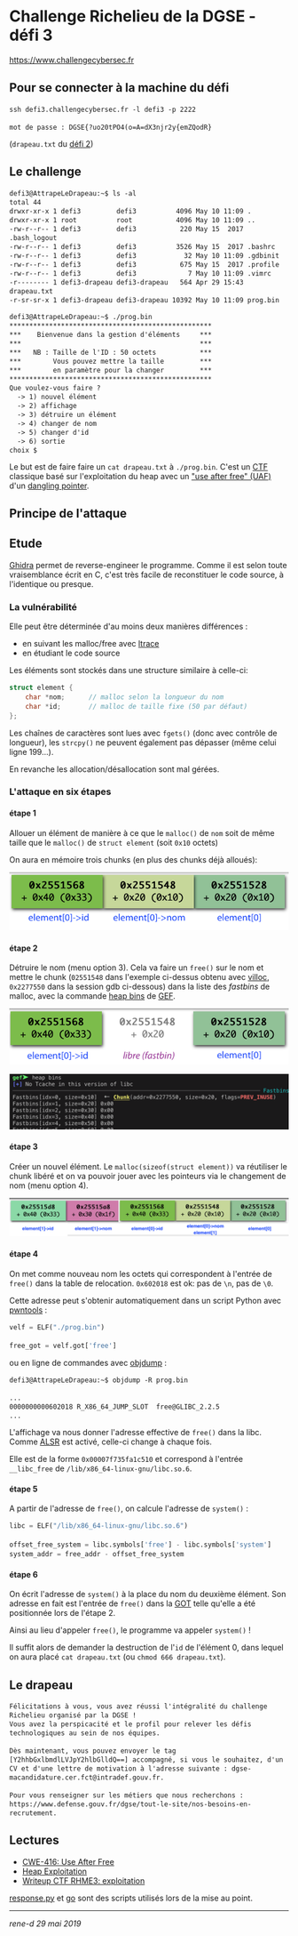 # Challenge Richelieu de la DGSE - défi 3

https://www.challengecybersec.fr

## Pour se connecter à la machine du défi

```
ssh defi3.challengecybersec.fr -l defi3 -p 2222

mot de passe : DGSE{?uo20tPO4(o=A=dX3njr2y{emZQodR}
```
(`drapeau.txt` du [défi 2](../defi2/README.md))

## Le challenge

```
defi3@AttrapeLeDrapeau:~$ ls -al
total 44
drwxr-xr-x 1 defi3         defi3          4096 May 10 11:09 .
drwxr-xr-x 1 root          root           4096 May 10 11:09 ..
-rw-r--r-- 1 defi3         defi3           220 May 15  2017 .bash_logout
-rw-r--r-- 1 defi3         defi3          3526 May 15  2017 .bashrc
-rw-r--r-- 1 defi3         defi3            32 May 10 11:09 .gdbinit
-rw-r--r-- 1 defi3         defi3           675 May 15  2017 .profile
-rw-r--r-- 1 defi3         defi3             7 May 10 11:09 .vimrc
-r-------- 1 defi3-drapeau defi3-drapeau   564 Apr 29 15:43 drapeau.txt
-r-sr-sr-x 1 defi3-drapeau defi3-drapeau 10392 May 10 11:09 prog.bin
```

```
defi3@AttrapeLeDrapeau:~$ ./prog.bin
***************************************************
***    Bienvenue dans la gestion d'éléments     ***
***                                             ***
***   NB : Taille de l'ID : 50 octets           ***
***        Vous pouvez mettre la taille         ***
***        en paramètre pour la changer         ***
***************************************************
Que voulez-vous faire ?
  -> 1) nouvel élément
  -> 2) affichage
  -> 3) détruire un élément
  -> 4) changer de nom
  -> 5) changer d'id
  -> 6) sortie
choix $
```

Le but est de faire faire un `cat drapeau.txt` à `./prog.bin`. C'est un [CTF](https://en.wikipedia.org/wiki/Capture_the_flag#Computer_security) classique basé sur l'exploitation du heap avec un ["use after free" (UAF)](https://cwe.mitre.org/data/definitions/416.html) d'un [dangling pointer](https://en.wikipedia.org/wiki/Dangling_pointer#Security_holes_involving_dangling_pointers).

## Principe de l'attaque

## Etude

[Ghidra](https://ghidra-sre.org) permet de reverse-engineer le programme. Comme il est selon toute vraisemblance écrit en C, c'est très facile de reconstituer le code source, à l'identique ou presque.

### La vulnérabilité

Elle peut être déterminée d'au moins deux manières différences :
* en suivant les malloc/free avec [ltrace](http://linux.die.net/man/1/ltrace)
* en étudiant le code source

Les éléments sont stockés dans une structure similaire à celle-ci:
```C
struct element {
    char *nom;      // malloc selon la longueur du nom
    char *id;       // malloc de taille fixe (50 par défaut)
};
```

Les chaînes de caractères sont lues avec `fgets()` (donc avec contrôle de longueur), les `strcpy()` ne peuvent également pas dépasser (même celui ligne 199...).

En revanche les allocation/désallocation sont mal gérées.

### L'attaque en six étapes

#### étape 1

Allouer un élément de manière à ce que le `malloc()` de `nom` soit de même taille que le `malloc()` de `struct element` (soit `0x10` octets)

On aura en mémoire trois chunks (en plus des chunks déjà alloués):

![chunks](chunks1.png)

#### étape 2

Détruire le nom (menu option 3). Cela va faire un `free()` sur le nom et mettre le chunk (`02551548` dans l'exemple ci-dessus obtenu avec [villoc](https://github.com/wapiflapi/villoc), `0x2277550` dans la session gdb ci-dessous) dans la liste des *fastbins* de malloc, avec la commande [heap bins](https://gef.readthedocs.io/en/latest/commands/heap/) de [GEF](https://github.com/hugsy/gef).

![chunks](chunks2.png)

![chunks](bins.png)

#### étape 3

Créer un nouvel élément. Le `malloc(sizeof(struct element))` va réutiliser le chunk libéré et on va pouvoir jouer avec les pointeurs via le changement de nom (menu option 4).

![chunks](chunks3.png)

#### étape 4

On met comme nouveau nom les octets qui correspondent à l'entrée de `free()` dans la table de relocation. `0x602018` est ok: pas de `\n`, pas de `\0`.

Cette adresse peut s'obtenir automatiquement dans un script Python avec [pwntools](https://github.com/Gallopsled/pwntools#readme) :
```python
velf = ELF("./prog.bin")

free_got = velf.got['free']
```
ou en ligne de commandes avec [objdump](https://linux.die.net/man/1/objdump) :
```
defi3@AttrapeLeDrapeau:~$ objdump -R prog.bin

...
0000000000602018 R_X86_64_JUMP_SLOT  free@GLIBC_2.2.5
...
```

L'affichage va nous donner l'adresse effective de `free()` dans la libc. Comme [ALSR](https://fr.wikipedia.org/wiki/Address_space_layout_randomization) est activé, celle-ci change à chaque fois.

Elle est de la forme `0x00007f735fa1c510` et correspond à l'entrée `__libc_free` de `/lib/x86_64-linux-gnu/libc.so.6`.

#### étape 5

A partir de l'adresse de `free()`, on calcule l'adresse de `system()` :
```python
libc = ELF("/lib/x86_64-linux-gnu/libc.so.6")

offset_free_system = libc.symbols['free'] - libc.symbols['system']
system_addr = free_addr - offset_free_system
```

#### étape 6

On écrit l'adresse de `system()` à la place du nom du deuxième élément. Son adresse en fait est l'entrée de `free()` dans la [GOT](https://en.wikipedia.org/wiki/Global_Offset_Table) telle qu'elle a été positionnée lors de l'étape 2.

Ainsi au lieu d'appeler `free()`, le programme va appeler `system()` !

Il suffit alors de demander la destruction de l'`id` de l'élément 0, dans lequel on aura placé `cat drapeau.txt` (ou `chmod 666 drapeau.txt`).

## Le drapeau

```
Félicitations à vous, vous avez réussi l'intégralité du challenge Richelieu organisé par la DGSE !
Vous avez la perspicacité et le profil pour relever les défis technologiques au sein de nos équipes.

Dès maintenant, vous pouvez envoyer le tag [Y2hhbGxlbmdlLVJpY2hlbGlldQ==] accompagné, si vous le souhaitez, d'un CV et d'une lettre de motivation à l'adresse suivante : dgse-macandidature.cer.fct@intradef.gouv.fr.

Pour vous renseigner sur les métiers que nous recherchons : https://www.defense.gouv.fr/dgse/tout-le-site/nos-besoins-en-recrutement.
```

## Lectures

* [CWE-416: Use After Free](https://cwe.mitre.org/data/definitions/416.html)
* [Heap Exploitation](https://heap-exploitation.dhavalkapil.com)
* [Writeup CTF RHME3: exploitation](https://ktln2.org/2017/08/31/rhme3-exploitation-writeup/)

[response.py](./response.py) et [go](./go) sont des scripts utilisés lors de la mise au point.

---
*rene-d 29 mai 2019*
